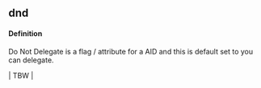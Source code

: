 ## dnd

<h4>Definition</h4><p>Do Not Delegate is a flag / attribute for a AID and this is default set to you can delegate.</p><p>| TBW |</p>

